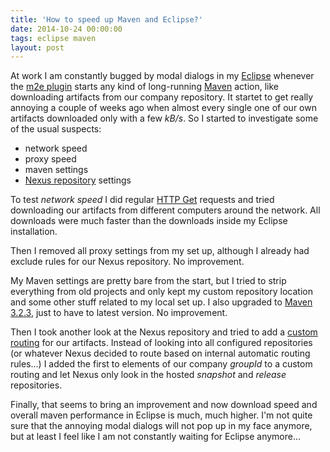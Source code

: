 ```yaml
---
title: 'How to speed up Maven and Eclipse?'
date: 2014-10-24 00:00:00 
tags: eclipse maven
layout: post
---
```

At work I am constantly bugged by modal dialogs in my [Eclipse][0] whenever the [m2e plugin][1] starts any kind of long-running [Maven][2] action, like downloading artifacts from our company repository. It startet to get really annoying a couple of weeks ago when almost every single one of our own artifacts downloaded only with a few *kB/s*. So I started to investigate some of the usual suspects:

* network speed
* proxy speed
* maven settings
* [Nexus repository][4] settings

To test *network speed* I did regular [HTTP Get][3] requests and tried downloading our artifacts from different computers around the network. All downloads were much faster than the downloads inside my Eclipse installation.

Then I removed all proxy settings from my set up, although I already had exclude rules for our Nexus repository. No improvement.

My Maven settings are pretty bare from the start, but I tried to strip everything from old projects and only kept my custom repository location and some other stuff related to my local set up. I also upgraded to [Maven 3.2.3][5], just to have to latest version. No improvement.

Then I took another look at the Nexus repository and tried to add a [custom routing][6] for our artifacts. Instead of looking into all configured repositories (or whatever Nexus decided to route based on internal automatic routing rules...) I added the first to elements of our company *groupId* to a custom routing and let Nexus only look in the hosted *snapshot* and *release* repositories.

Finally, that seems to bring an improvement and now download speed and overall maven performance in Eclipse is much, much higher. I'm not quite sure that the annoying modal dialogs will not pop up in my face anymore, but at least I feel like I am not constantly waiting for Eclipse anymore...

[0]: https://eclipse.org/
[1]: https://www.eclipse.org/m2e/
[2]: https://maven.apache.org/
[3]: https://de.wikipedia.org/wiki/Hypertext_Transfer_Protocol#HTTP_GET
[4]: http://www.sonatype.com/nexus
[5]: https://maven.apache.org/docs/3.2.3/release-notes.html
[6]: http://books.sonatype.com/nexus-book/reference/confignx-sect-managing-routes.html

